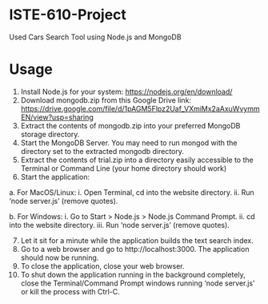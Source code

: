 # ISTE-610-Project
Used Cars Search Tool using Node.js and MongoDB

# Usage

1.	Install Node.js for your system: https://nodejs.org/en/download/
2.	Download mongodb.zip from this Google Drive link: https://drive.google.com/file/d/1pAGM5Flpz2Uaf_VXmiMx2aAxuWvymmEN/view?usp=sharing 
3.	Extract the contents of mongodb.zip into your preferred MongoDB storage directory.
4.	Start the MongoDB Server. You may need to run mongod with the directory set to the extracted mongodb directory.
5.	Extract the contents of trial.zip into a directory easily accessible to the Terminal or Command Line (your home directory should work)
6.	Start the application:

a.	For MacOS/Linux: 
i.	Open Terminal, cd into the website directory.
ii.	Run ‘node server.js’ (remove quotes).

b.	For Windows:
i.	Go to Start > Node.js > Node.js Command Prompt.
ii.	cd into the website directory.
iii.	Run ‘node server.js’ (remove quotes).

7.	Let it sit for a minute while the application builds the text search index.
8.	Go to a web browser and go to http://localhost:3000. The application should now be running.
9.	To close the application, close your web browser.
10.	To shut down the application running in the background completely, close the Terminal/Command Prompt windows running ‘node server.js’ or kill the process with Ctrl-C.
